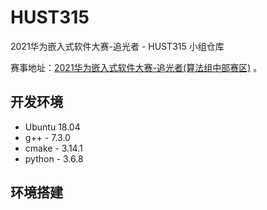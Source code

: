 # HUST315
2021华为嵌入式软件大赛-追光者 - HUST315 小组仓库

赛事地址：[2021华为嵌入式软件大赛-追光者(算法组中部赛区)](https://competition.huaweicloud.com/information/1000041474/introduction) 。

## 开发环境

- Ubuntu 18.04
- g++ - 7.3.0
- cmake - 3.14.1
- python - 3.6.8

## 环境搭建




